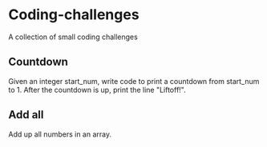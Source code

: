 # Coding-challenges

A collection of small coding challenges

## Countdown

Given an integer start_num, write code to print a countdown from start_num to 1. After the countdown is up, print the line "Liftoff!".

## Add all

Add up all numbers in an array.
